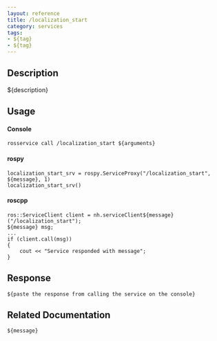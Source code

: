 ```yaml
---
layout: reference
title: /localization_start
category: services
tags: 
- ${tag} 
- ${tag}
---
```


## Description
${description}

## Usage
#### Console
```
rosservice call /localization_start ${arguments}
```

#### rospy
```
localization_start_srv = rospy.ServiceProxy("/localization_start", ${message}, 1)
localization_start_srv()
```

#### roscpp
```
ros::ServiceClient client = nh.serviceClient${message}("/localization_start");
${message} msg;
...
if (client.call(msg))
{
    cout << "Service responded with message";
}
```

## Response
```
${paste the response from calling the service on the console}
```

## Related Documentation
``${message}``  